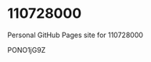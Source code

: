 # 110728000
Personal GitHub Pages site for 110728000





















































PONO1jG9Z
